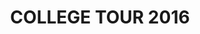 ---
title: COLLEGE TOUR 2016
artists: [WIKI, DJ LUCAS]
doors: TBA
city: Wesleyan University
venue:
venue_location:
ticket_price:
ticket_url:
rsvp_url:
poster_url: http://40.media.tumblr.com/b7784e18325cfe39398abbcbefdc754c/tumblr_o1w3d8sE9N1r7b78bo1_500.jpg
---